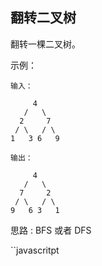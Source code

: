 ## 翻转二叉树
翻转一棵二叉树。

示例：
```base
输入：

     4
   /   \
  2     7
 / \   / \
1   3 6   9

输出：

     4
   /   \
  7     2
 / \   / \
9   6 3   1
```

思路 : BFS 或者 DFS

``javascritpt


```